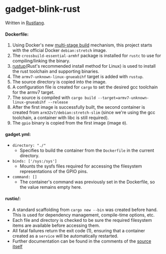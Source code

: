 # gadget-blink-rust
Written in [Rustlang](https://www.rust-lang.org/en-US/).

#### Dockerfile:
1. Using Docker's new [multi-stage build](https://docs.docker.com/engine/userguide/eng-image/multistage-build/) mechanism, this project starts with the official Docker `debian:stretch` image.
2. The `crossbuild-essential-armhf` package is installed for `rustc` to use for compiling/linking the binary.
3. [rustup](https://www.rustup.rs/)(Rust's recommended install method for Linux) is used to install the rust toolchain and supporting binaries.
4. The `armv7-unknown-linux-gnueabihf` target is added with `rustup`.
5. The source directory is copied into the image.
6. A configuration file is created for `cargo` to set the desired gcc toolchain for the armv7 target.
7. The source is compiled with `cargo build --target=armv7-unknown-linux-gnueabihf --release`
4. After the first image is successfully built, the second container is created from `arm32v7/debian:stretch-slim` (since we're using the gcc toolchain, a container with libc is still required).
5. The `gpio` binary is copied from the first image (image `0`).

#### gadget.yml:
- `directory: "./"`
  - Specifies to build the container from the `Dockerfile` in the current directory.
- `binds: ['/sys:/sys']`
  - Mounts the sysfs files required for accessing the filesystem representations of the GPIO pins.
- `command: []`
  - The container's command was previously set in the Dockerfile, so the value remains empty here.

#### rustio/:
- A standard scaffolding from `cargo new --bin` was created before hand. This is used for dependency management, compile-time options, etc.
- Each file and directory is checked to be sure the required filesystem items are available before accessing them.
- All fatal failures return the exit code (1), ensuring that a container created as a `service` will be automatically restarted.
- Further documentation can be found in the comments of the [source itself](https://github.com/NextThingCo/Gadget-Docker-Examples/blob/master/gadget-blink-rust/rustio/src/main.rs)

